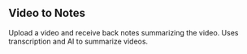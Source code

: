 ## Video to Notes

Upload a video and receive back notes summarizing the video.
Uses transcription and AI to summarize videos.
